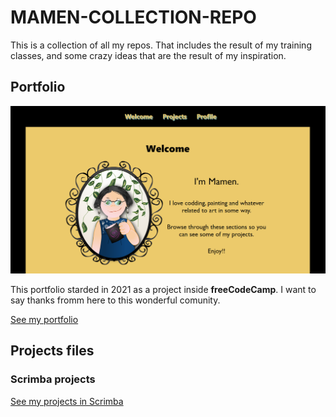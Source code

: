 # MAMEN-COLLECTION-REPO
<p>This is a collection of all my repos. That includes the result of my training classes, and some crazy ideas that are the result of my inspiration.
<h2>Portfolio</h2>

<img src="images/PARA-PORTFOLIO.PNG">
<br>
<p>This portfolio starded in 2021 as a project inside <strong>freeCodeCamp</strong>. I want to say thanks fromm here to this wonderful comunity.</p>
<a href="https://amapola-negra.github.io/Portfolio/#profile" target="_blank">See my portfolio</a>

<h2>Projects files</h2>
<h3>Scrimba projects</h3>
<a href="https://github.com/Amapola-Negra/Scrimba-Projects-Repo">See my projects in Scrimba</a>
